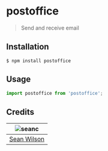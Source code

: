 # postoffice
> Send and receive email

## Installation
```shell
$ npm install postoffice
```

## Usage
```javascript
import postoffice from 'postoffice';
```

## Credits
| ![seanc][avatar] |
|:---:|
| [Sean Wilson][github] |

  [avatar]: https://avatars.githubusercontent.com/u/13725538?v=3&s=125
  [github]: https://github.com/seanc